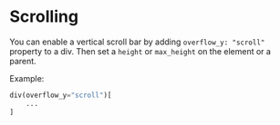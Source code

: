 # Scrolling

You can enable a vertical scroll bar by adding `overflow_y: "scroll"` property to a div. Then set a `height` or `max_height` on the element or a parent.

Example:
```python
div(overflow_y="scroll")[
    ...
]
```
